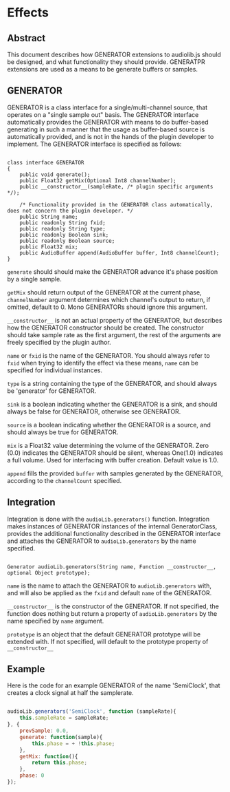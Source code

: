 Effects
=======

Abstract
--------

This document describes how GENERATOR extensions to audiolib.js should be designed, and what functionality they should provide.
GENERATPR extensions are used as a means to be generate buffers or samples.

GENERATOR
------

GENERATOR is a class interface for a single/multi-channel source, that operates on a "single sample out" basis. The GENERATOR interface automatically provides the GENERATOR with means to do buffer-based generating in such a manner that the usage as buffer-based source is automatically provided, and is not in the hands of the plugin developer to implement. The GENERATOR interface is specified as follows:

```

class interface GENERATOR
{
	public void generate();
	public Float32 getMix(Optional Int8 channelNumber);
	public __constructor__(sampleRate, /* plugin specific arguments */);

	/* Functionality provided in the GENERATOR class automatically, does not concern the plugin developer. */
	public String name;
	public readonly String fxid;
	public readonly String type;
	public readonly Boolean sink;
	public readonly Boolean source;
	public Float32 mix;
	public AudioBuffer append(AudioBuffer buffer, Int8 channelCount);
}

```

 ``` generate ``` should should make the GENERATOR advance it's phase position by a single sample.

 ``` getMix ``` should return output of the GENERATOR at the current phase, ``` channelNumber ``` argument determines which channel's output to return, if omitted, default to 0. Mono GENERATORs should ignore this argument.

 ``` __constructor__ ``` is not an actual property of the GENERATOR, but describes how the GENERATOR constructor should be created. The constructor should take sample rate as the first argument, the rest of the arguments are freely specified by the plugin author.


 ``` name ``` or ``` fxid ``` is the name of the GENERATOR. You should always refer to ``` fxid ``` when trying to identify the effect via these means, ``` name ``` can be specified for individual instances.

 ``` type ``` is a string containing the type of the GENERATOR, and should always be 'generator' for GENERATOR.

 ``` sink ``` is a boolean indicating whether the GENERATOR is a sink, and should always be false for GENERATOR, otherwise see GENERATOR.

 ``` source ``` is a boolean indicating whether the GENERATOR is a source, and should always be true for GENERATOR.

 ``` mix ``` is a Float32 value determining the volume of the GENERATOR. Zero (0.0) indicates the GENERATOR should be silent, whereas One(1.0) indicates a full volume. Used for interfacing with buffer creation. Default value is 1.0.

 ``` append ``` fills the provided ``` buffer ``` with samples generated by the GENERATOR, according to the ``` channelCount ``` specified.


Integration
-----------

Integration is done with the ``` audioLib.generators() ``` function. Integration makes instances of GENERATOR instances of the internal GeneratorClass, provides the additional functionality described in the GENERATOR interface and attaches the GENERATOR to ``` audioLib.generators ``` by the name specified.

```

Generator audioLib.generators(String name, Function __constructor__, optional Object prototype);

```

 ``` name ``` is the name to attach the GENERATOR to ``` audioLib.generators ``` with, and will also be applied as the ``` fxid ``` and default ``` name ``` of the GENERATOR.

 ``` __constructor__ ``` is the constructor of the GENERATOR. If not specified, the function does nothing but return a property of ``` audioLib.generators ``` by the name specified by ``` name ``` argument.

 ``` prototype ``` is an object that the default GENERATOR prototype will be extended with. If not specified, will default to the prototype property of ``` __constructor__ ```

Example
-------

Here is the code for an example GENERATOR of the name 'SemiClock', that creates a clock signal at half the samplerate.

```javascript

audioLib.generators('SemiClock', function (sampleRate){
	this.sampleRate = sampleRate;
}, {
	prevSample: 0.0,
	generate: function(sample){
		this.phase = + !this.phase;
	},
	getMix: function(){
		return this.phase;
	},
	phase: 0
});

```
